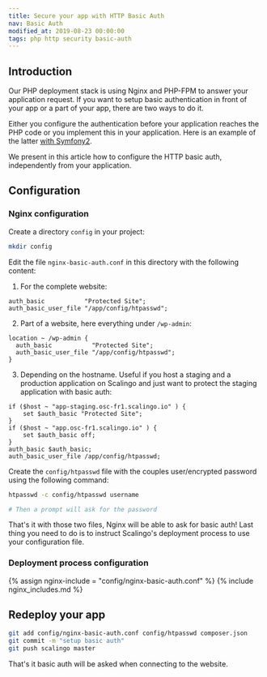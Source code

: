 ```yaml
---
title: Secure your app with HTTP Basic Auth
nav: Basic Auth
modified_at: 2019-08-23 00:00:00
tags: php http security basic-auth
---
```


## Introduction

Our PHP deployment stack is using Nginx and PHP-FPM to answer your application
request. If you want to setup basic authentication in front of your app or a part of
your app, there are two ways to do it.

Either you configure the authentication before your application reaches the PHP
code or you implement this in your application. Here is an example of the
latter [with Symfony2](http://symfony.com/doc/current/book/security.html).

We present in this article how to configure the HTTP basic auth, independently
from your application.

## Configuration

### Nginx configuration

Create a directory `config` in your project:

```bash
mkdir config
```

Edit the file `nginx-basic-auth.conf` in this directory with the following content:

1. For the complete website:

```nginx
auth_basic           "Protected Site";
auth_basic_user_file "/app/config/htpasswd";
```

2. Part of a website, here everything under `/wp-admin`:

```nginx
location ~ /wp-admin {
  auth_basic           "Protected Site";
  auth_basic_user_file "/app/config/htpasswd";
}
```

3. Depending on the hostname. Useful if you host a staging and a production
   application on Scalingo and just want to protect the staging application with
   basic auth:

```nginx
if ($host ~ "app-staging.osc-fr1.scalingo.io" ) {
    set $auth_basic "Protected Site";
}
if ($host ~ "app.osc-fr1.scalingo.io" ) {
    set $auth_basic off;
}
auth_basic $auth_basic;
auth_basic_user_file /app/config/htpasswd;
```

Create the `config/htpasswd` file with the couples user/encrypted password
using the following command:

```bash
htpasswd -c config/htpasswd username

# Then a prompt will ask for the password
```

That's it with those two files, Nginx will be able to ask for basic auth! Last
thing you need to do is to instruct Scalingo's deployment process to use your
configuration file.

### Deployment process configuration

{% assign nginx-include = "config/nginx-basic-auth.conf" %}
{% include nginx_includes.md %}

## Redeploy your app

```bash
git add config/nginx-basic-auth.conf config/htpasswd composer.json
git commit -m "setup basic auth"
git push scalingo master
```

That's it basic auth will be asked when connecting to the website.
